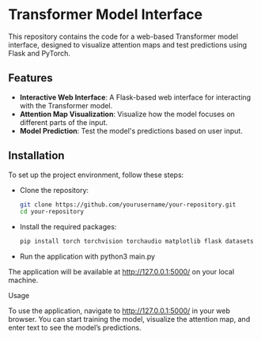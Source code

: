 # Transformer Model Interface

This repository contains the code for a web-based Transformer model interface, designed to visualize attention maps and test predictions using Flask and PyTorch.

## Features

- **Interactive Web Interface**: A Flask-based web interface for interacting with the Transformer model.
- **Attention Map Visualization**: Visualize how the model focuses on different parts of the input.
- **Model Prediction**: Test the model's predictions based on user input.

## Installation

To set up the project environment, follow these steps:

- Clone the repository:
  ```bash
  git clone https://github.com/yourusername/your-repository.git
  cd your-repository


- Install the required packages:
  ```bash
  pip install torch torchvision torchaudio matplotlib flask datasets

- Run the application with python3 main.py


The application will be available at http://127.0.0.1:5000/ on your local machine.

Usage

To use the application, navigate to http://127.0.0.1:5000/ in your web browser. You can start training the model, visualize the attention map, and enter text to see the model’s predictions.
